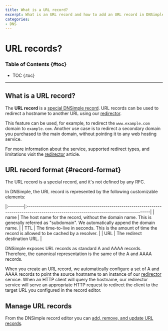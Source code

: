 ```yaml
---
title: What is a URL record?
excerpt: What is an URL record and how to add an URL record in DNSimple.
categories:
- DNS
---
```


# URL records?

### Table of Contents {#toc}

* TOC
{:toc}

---

## What is a URL record?

The **URL record** is a [special DNSimple record](/articles/supported-dns-records). URL records can be used to redirect a hostname to another URL using our [redirector](/articles/manage-url-record).

This feature can be used, for example, to redirect the `www.example.com` domain to `example.com`. Another use case is to redirect a secondary domain you purchased to the main domain, without pointing it to any web hosting service.

For more information about the service, supported redirect types, and limitations visit the [redirector](/articles/redirector) article.


## URL record format {#record-format}

The URL record is a special record, and it's not defined by any RFC.

In DNSimple, the URL record is represented by the following customizable elements:

|:--------|:-------------------------------------------------------------------------------------------------------------------------------------------|
| name    | The host name for the record, without the domain name. This is generally referred as "subdomain". We automatically append the domain name. |
| TTL     | The time-to-live in seconds. This is the amount of time the record is allowed to be cached by a resolver.                                  |
| URL     | The redirect destination URL.                                                                                                              |

DNSimple exposes URL records as standard A and AAAA records. Therefore, the canonical representation is the same of the A and AAAA records.

When you create an URL record, we automatically configure a set of A and AAAA records to point the source hostname to an instance of our [redirector](/articles/redirector) service. When an HTTP client will query the hostname, our redirector service will serve an appropriate HTTP request to redirect the client to the target URL you configured in the record editor.


## Manage URL records

From the DNSimple record editor you can [add, remove, and update URL records](/articles/manage-url-record).
